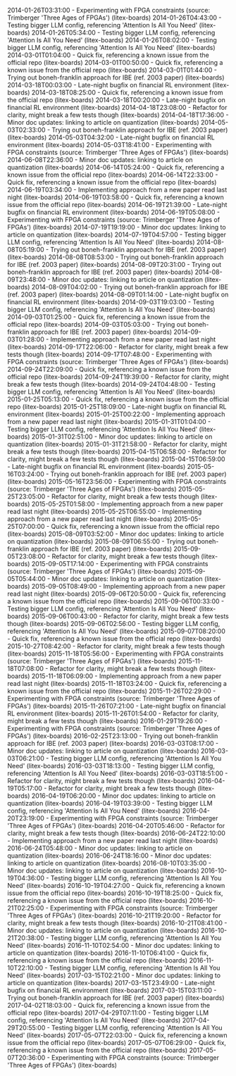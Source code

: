 2014-01-26T03:31:00 - Experimenting with FPGA constraints (source: Trimberger 'Three Ages of FPGAs') (litex-boards)
2014-01-26T04:43:00 - Testing bigger LLM config, referencing 'Attention Is All You Need' (litex-boards)
2014-01-26T05:34:00 - Testing bigger LLM config, referencing 'Attention Is All You Need' (litex-boards)
2014-01-26T08:02:00 - Testing bigger LLM config, referencing 'Attention Is All You Need' (litex-boards)
2014-03-01T01:04:00 - Quick fix, referencing a known issue from the official repo (litex-boards)
2014-03-01T00:50:00 - Quick fix, referencing a known issue from the official repo (litex-boards)
2014-03-01T01:44:00 - Trying out boneh-franklin approach for IBE (ref. 2003 paper) (litex-boards)
2014-03-18T00:03:00 - Late-night bugfix on financial RL environment (litex-boards)
2014-03-18T08:25:00 - Quick fix, referencing a known issue from the official repo (litex-boards)
2014-03-18T00:20:00 - Late-night bugfix on financial RL environment (litex-boards)
2014-04-18T23:08:00 - Refactor for clarity, might break a few tests though (litex-boards)
2014-04-18T17:36:00 - Minor doc updates: linking to article on quantization (litex-boards)
2014-05-03T02:33:00 - Trying out boneh-franklin approach for IBE (ref. 2003 paper) (litex-boards)
2014-05-03T04:32:00 - Late-night bugfix on financial RL environment (litex-boards)
2014-05-03T18:41:00 - Experimenting with FPGA constraints (source: Trimberger 'Three Ages of FPGAs') (litex-boards)
2014-06-08T22:36:00 - Minor doc updates: linking to article on quantization (litex-boards)
2014-06-14T05:24:00 - Quick fix, referencing a known issue from the official repo (litex-boards)
2014-06-14T22:33:00 - Quick fix, referencing a known issue from the official repo (litex-boards)
2014-06-19T03:34:00 - Implementing approach from a new paper read last night (litex-boards)
2014-06-19T03:58:00 - Quick fix, referencing a known issue from the official repo (litex-boards)
2014-06-19T21:39:00 - Late-night bugfix on financial RL environment (litex-boards)
2014-06-19T05:08:00 - Experimenting with FPGA constraints (source: Trimberger 'Three Ages of FPGAs') (litex-boards)
2014-07-19T19:19:00 - Minor doc updates: linking to article on quantization (litex-boards)
2014-07-19T04:57:00 - Testing bigger LLM config, referencing 'Attention Is All You Need' (litex-boards)
2014-08-08T05:19:00 - Trying out boneh-franklin approach for IBE (ref. 2003 paper) (litex-boards)
2014-08-08T08:53:00 - Trying out boneh-franklin approach for IBE (ref. 2003 paper) (litex-boards)
2014-08-09T20:31:00 - Trying out boneh-franklin approach for IBE (ref. 2003 paper) (litex-boards)
2014-08-09T23:48:00 - Minor doc updates: linking to article on quantization (litex-boards)
2014-08-09T04:02:00 - Trying out boneh-franklin approach for IBE (ref. 2003 paper) (litex-boards)
2014-08-09T01:14:00 - Late-night bugfix on financial RL environment (litex-boards)
2014-09-03T19:03:00 - Testing bigger LLM config, referencing 'Attention Is All You Need' (litex-boards)
2014-09-03T01:25:00 - Quick fix, referencing a known issue from the official repo (litex-boards)
2014-09-03T05:03:00 - Trying out boneh-franklin approach for IBE (ref. 2003 paper) (litex-boards)
2014-09-03T01:28:00 - Implementing approach from a new paper read last night (litex-boards)
2014-09-17T22:06:00 - Refactor for clarity, might break a few tests though (litex-boards)
2014-09-17T07:48:00 - Experimenting with FPGA constraints (source: Trimberger 'Three Ages of FPGAs') (litex-boards)
2014-09-24T22:09:00 - Quick fix, referencing a known issue from the official repo (litex-boards)
2014-09-24T19:39:00 - Refactor for clarity, might break a few tests though (litex-boards)
2014-09-24T04:48:00 - Testing bigger LLM config, referencing 'Attention Is All You Need' (litex-boards)
2015-01-25T05:13:00 - Quick fix, referencing a known issue from the official repo (litex-boards)
2015-01-25T18:09:00 - Late-night bugfix on financial RL environment (litex-boards)
2015-01-25T00:22:00 - Implementing approach from a new paper read last night (litex-boards)
2015-01-31T01:04:00 - Testing bigger LLM config, referencing 'Attention Is All You Need' (litex-boards)
2015-01-31T02:51:00 - Minor doc updates: linking to article on quantization (litex-boards)
2015-01-31T21:58:00 - Refactor for clarity, might break a few tests though (litex-boards)
2015-04-15T06:58:00 - Refactor for clarity, might break a few tests though (litex-boards)
2015-04-15T06:59:00 - Late-night bugfix on financial RL environment (litex-boards)
2015-05-16T03:24:00 - Trying out boneh-franklin approach for IBE (ref. 2003 paper) (litex-boards)
2015-05-16T23:56:00 - Experimenting with FPGA constraints (source: Trimberger 'Three Ages of FPGAs') (litex-boards)
2015-05-25T23:05:00 - Refactor for clarity, might break a few tests though (litex-boards)
2015-05-25T01:58:00 - Implementing approach from a new paper read last night (litex-boards)
2015-05-25T06:55:00 - Implementing approach from a new paper read last night (litex-boards)
2015-05-25T07:00:00 - Quick fix, referencing a known issue from the official repo (litex-boards)
2015-08-09T03:52:00 - Minor doc updates: linking to article on quantization (litex-boards)
2015-08-09T06:55:00 - Trying out boneh-franklin approach for IBE (ref. 2003 paper) (litex-boards)
2015-09-05T23:08:00 - Refactor for clarity, might break a few tests though (litex-boards)
2015-09-05T17:14:00 - Experimenting with FPGA constraints (source: Trimberger 'Three Ages of FPGAs') (litex-boards)
2015-09-05T05:44:00 - Minor doc updates: linking to article on quantization (litex-boards)
2015-09-05T08:49:00 - Implementing approach from a new paper read last night (litex-boards)
2015-09-06T20:50:00 - Quick fix, referencing a known issue from the official repo (litex-boards)
2015-09-06T00:33:00 - Testing bigger LLM config, referencing 'Attention Is All You Need' (litex-boards)
2015-09-06T00:43:00 - Refactor for clarity, might break a few tests though (litex-boards)
2015-09-06T02:56:00 - Testing bigger LLM config, referencing 'Attention Is All You Need' (litex-boards)
2015-09-07T08:20:00 - Quick fix, referencing a known issue from the official repo (litex-boards)
2015-10-27T08:42:00 - Refactor for clarity, might break a few tests though (litex-boards)
2015-11-18T05:56:00 - Experimenting with FPGA constraints (source: Trimberger 'Three Ages of FPGAs') (litex-boards)
2015-11-18T07:08:00 - Refactor for clarity, might break a few tests though (litex-boards)
2015-11-18T06:09:00 - Implementing approach from a new paper read last night (litex-boards)
2015-11-18T03:24:00 - Quick fix, referencing a known issue from the official repo (litex-boards)
2015-11-26T02:29:00 - Experimenting with FPGA constraints (source: Trimberger 'Three Ages of FPGAs') (litex-boards)
2015-11-26T07:21:00 - Late-night bugfix on financial RL environment (litex-boards)
2015-11-26T01:54:00 - Refactor for clarity, might break a few tests though (litex-boards)
2016-01-29T19:26:00 - Experimenting with FPGA constraints (source: Trimberger 'Three Ages of FPGAs') (litex-boards)
2016-02-25T23:13:00 - Trying out boneh-franklin approach for IBE (ref. 2003 paper) (litex-boards)
2016-03-03T08:17:00 - Minor doc updates: linking to article on quantization (litex-boards)
2016-03-03T06:21:00 - Testing bigger LLM config, referencing 'Attention Is All You Need' (litex-boards)
2016-03-03T18:13:00 - Testing bigger LLM config, referencing 'Attention Is All You Need' (litex-boards)
2016-03-03T18:51:00 - Refactor for clarity, might break a few tests though (litex-boards)
2016-04-19T05:17:00 - Refactor for clarity, might break a few tests though (litex-boards)
2016-04-19T06:20:00 - Minor doc updates: linking to article on quantization (litex-boards)
2016-04-19T03:39:00 - Testing bigger LLM config, referencing 'Attention Is All You Need' (litex-boards)
2016-04-20T23:19:00 - Experimenting with FPGA constraints (source: Trimberger 'Three Ages of FPGAs') (litex-boards)
2016-04-20T05:46:00 - Refactor for clarity, might break a few tests though (litex-boards)
2016-06-24T22:10:00 - Implementing approach from a new paper read last night (litex-boards)
2016-06-24T05:48:00 - Minor doc updates: linking to article on quantization (litex-boards)
2016-06-24T18:16:00 - Minor doc updates: linking to article on quantization (litex-boards)
2016-08-10T03:35:00 - Minor doc updates: linking to article on quantization (litex-boards)
2016-10-19T04:36:00 - Testing bigger LLM config, referencing 'Attention Is All You Need' (litex-boards)
2016-10-19T04:27:00 - Quick fix, referencing a known issue from the official repo (litex-boards)
2016-10-19T18:25:00 - Quick fix, referencing a known issue from the official repo (litex-boards)
2016-10-21T02:25:00 - Experimenting with FPGA constraints (source: Trimberger 'Three Ages of FPGAs') (litex-boards)
2016-10-21T19:20:00 - Refactor for clarity, might break a few tests though (litex-boards)
2016-10-21T08:41:00 - Minor doc updates: linking to article on quantization (litex-boards)
2016-10-21T20:38:00 - Testing bigger LLM config, referencing 'Attention Is All You Need' (litex-boards)
2016-11-10T02:54:00 - Minor doc updates: linking to article on quantization (litex-boards)
2016-11-10T06:41:00 - Quick fix, referencing a known issue from the official repo (litex-boards)
2016-11-10T22:10:00 - Testing bigger LLM config, referencing 'Attention Is All You Need' (litex-boards)
2017-03-15T02:21:00 - Minor doc updates: linking to article on quantization (litex-boards)
2017-03-15T23:49:00 - Late-night bugfix on financial RL environment (litex-boards)
2017-03-15T03:11:00 - Trying out boneh-franklin approach for IBE (ref. 2003 paper) (litex-boards)
2017-04-02T18:03:00 - Quick fix, referencing a known issue from the official repo (litex-boards)
2017-04-29T07:11:00 - Testing bigger LLM config, referencing 'Attention Is All You Need' (litex-boards)
2017-04-29T20:55:00 - Testing bigger LLM config, referencing 'Attention Is All You Need' (litex-boards)
2017-05-07T22:03:00 - Quick fix, referencing a known issue from the official repo (litex-boards)
2017-05-07T06:29:00 - Quick fix, referencing a known issue from the official repo (litex-boards)
2017-05-07T20:36:00 - Experimenting with FPGA constraints (source: Trimberger 'Three Ages of FPGAs') (litex-boards)
